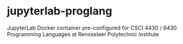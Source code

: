 # jupyterlab-proglang
JupyterLab Docker container pre-configured for CSCI 4430 / 6430 Programming Languages at Rensselaer Polytechnic Institute
